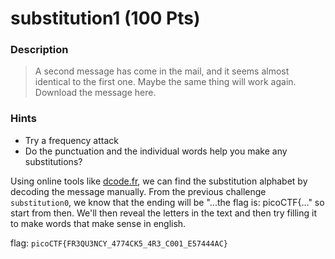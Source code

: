 # substitution1 (100 Pts)

### Description
> A second message has come in the mail, and it seems almost identical to the first one. Maybe the same thing will work again. Download the message here.

### Hints
- Try a frequency attack
- Do the punctuation and the individual words help you make any substitutions?

Using online tools like [dcode.fr](https://www.dcode.fr/monoalphabetic-substitution), we can find the substitution alphabet by decoding the message manually. From the previous challenge `substitution0`, we know that the ending will be "...the flag is: picoCTF{..." so start from then. We'll then reveal the letters in the text and then try filling it to make words that make sense in english.

flag: `picoCTF{FR3QU3NCY_4774CK5_4R3_C001_E57444AC}`


